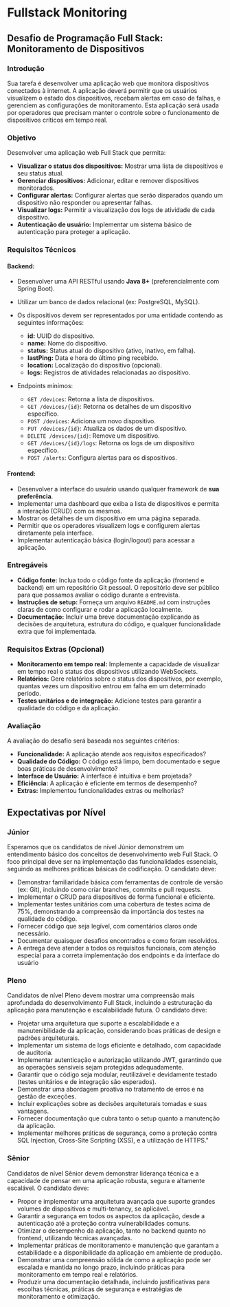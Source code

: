 # Fullstack Monitoring

## Desafio de Programação Full Stack: Monitoramento de Dispositivos

### Introdução
Sua tarefa é desenvolver uma aplicação web que monitora dispositivos conectados à internet. A aplicação deverá permitir que os usuários visualizem o estado dos dispositivos, recebam alertas em caso de falhas, e gerenciem as configurações de monitoramento. Esta aplicação será usada por operadores que precisam manter o controle sobre o funcionamento de dispositivos críticos em tempo real.

### Objetivo
Desenvolver uma aplicação web Full Stack que permita:

- **Visualizar o status dos dispositivos:** Mostrar uma lista de dispositivos e seu status atual.
- **Gerenciar dispositivos:** Adicionar, editar e remover dispositivos monitorados.
- **Configurar alertas:** Configurar alertas que serão disparados quando um dispositivo não responder ou apresentar falhas.
- **Visualizar logs:** Permitir a visualização dos logs de atividade de cada dispositivo.
- **Autenticação de usuário:** Implementar um sistema básico de autenticação para proteger a aplicação.

### Requisitos Técnicos

#### Backend:
- Desenvolver uma API RESTful usando **Java 8+** (preferencialmente com Spring Boot).
- Utilizar um banco de dados relacional (ex: PostgreSQL, MySQL).
- Os dispositivos devem ser representados por uma entidade contendo as seguintes informações:
  - **id:** UUID do dispositivo.
  - **name:** Nome do dispositivo.
  - **status:** Status atual do dispositivo (ativo, inativo, em falha).
  - **lastPing:** Data e hora do último ping recebido.
  - **location:** Localização do dispositivo (opcional).
  - **logs:** Registros de atividades relacionadas ao dispositivo.
  
- Endpoints mínimos:
  - `GET /devices`: Retorna a lista de dispositivos.
  - `GET /devices/{id}`: Retorna os detalhes de um dispositivo específico.
  - `POST /devices`: Adiciona um novo dispositivo.
  - `PUT /devices/{id}`: Atualiza os dados de um dispositivo.
  - `DELETE /devices/{id}`: Remove um dispositivo.
  - `GET /devices/{id}/logs`: Retorna os logs de um dispositivo específico.
  - `POST /alerts`: Configura alertas para os dispositivos.

#### Frontend:
- Desenvolver a interface do usuário usando qualquer framework de **sua preferência**.
- Implementar uma dashboard que exiba a lista de dispositivos e permita a interação (CRUD) com os mesmos.
- Mostrar os detalhes de um dispositivo em uma página separada.
- Permitir que os operadores visualizem logs e configurem alertas diretamente pela interface.
- Implementar autenticação básica (login/logout) para acessar a aplicação.

### Entregáveis
- **Código fonte:** Inclua todo o código fonte da aplicação (frontend e backend) em um repositório Git pessoal. O repositório deve ser público para que possamos avaliar o código durante a entrevista.
- **Instruções de setup:** Forneça um arquivo `README.md` com instruções claras de como configurar e rodar a aplicação localmente.
- **Documentação:** Incluir uma breve documentação explicando as decisões de arquitetura, estrutura do código, e qualquer funcionalidade extra que foi implementada.

### Requisitos Extras (Opcional)
- **Monitoramento em tempo real:** Implemente a capacidade de visualizar em tempo real o status dos dispositivos utilizando WebSockets.
- **Relatórios:** Gere relatórios sobre o status dos dispositivos, por exemplo, quantas vezes um dispositivo entrou em falha em um determinado período.
- **Testes unitários e de integração:** Adicione testes para garantir a qualidade do código e da aplicação.

### Avaliação
A avaliação do desafio será baseada nos seguintes critérios:

- **Funcionalidade:** A aplicação atende aos requisitos especificados?
- **Qualidade do Código:** O código está limpo, bem documentado e segue boas práticas de desenvolvimento?
- **Interface de Usuário:** A interface é intuitiva e bem projetada?
- **Eficiência:** A aplicação é eficiente em termos de desempenho?
- **Extras:** Implementou funcionalidades extras ou melhorias?

## Expectativas por Nível

### **Júnior**
Esperamos que os candidatos de nível Júnior demonstrem um entendimento básico dos conceitos de desenvolvimento web Full Stack. O foco principal deve ser na implementação das funcionalidades essenciais, seguindo as melhores práticas básicas de codificação. O candidato deve:

- Demonstrar familiaridade básica com ferramentas de controle de versão (ex: Git), incluindo como criar branches, commits e pull requests.
- Implementar o CRUD para dispositivos de forma funcional e eficiente.
- Implementar testes unitários com uma cobertura de testes acima de 75%, demonstrando a compreensão da importância dos testes na qualidade do código.
- Fornecer código que seja legível, com comentários claros onde necessário.
- Documentar quaisquer desafios encontrados e como foram resolvidos.
- A entrega deve atender a todos os requisitos funcionais, com atenção especial para a correta implementação dos endpoints e da interface do usuário

### **Pleno**
Candidatos de nível Pleno devem mostrar uma compreensão mais aprofundada do desenvolvimento Full Stack, incluindo a estruturação da aplicação para manutenção e escalabilidade futura. O candidato deve:

- Projetar uma arquitetura que suporte a escalabilidade e a manutenibilidade da aplicação, considerando boas práticas de design e padrões arquiteturais.
- Implementar um sistema de logs eficiente e detalhado, com capacidade de auditoria.
- Implementar autenticação e autorização utilizando JWT, garantindo que as operações sensíveis sejam protegidas adequadamente.
- Garantir que o código seja modular, reutilizável e devidamente testado (testes unitários e de integração são esperados).
- Demonstrar uma abordagem proativa no tratamento de erros e na gestão de exceções.
- Incluir explicações sobre as decisões arquiteturais tomadas e suas vantagens.
- Fornecer documentação que cubra tanto o setup quanto a manutenção da aplicação.
- Implementar melhores práticas de segurança, como a proteção contra SQL Injection, Cross-Site Scripting (XSS), e a utilização de HTTPS."

### **Sênior**
Candidatos de nível Sênior devem demonstrar liderança técnica e a capacidade de pensar em uma aplicação robusta, segura e altamente escalável. O candidato deve:

- Propor e implementar uma arquitetura avançada que suporte grandes volumes de dispositivos e multi-tenancy, se aplicável.
- Garantir a segurança em todos os aspectos da aplicação, desde a autenticação até a proteção contra vulnerabilidades comuns.
- Otimizar o desempenho da aplicação, tanto no backend quanto no frontend, utilizando técnicas avançadas.
- Implementar práticas de monitoramento e manutenção que garantam a estabilidade e a disponibilidade da aplicação em ambiente de produção.
- Demonstrar uma compreensão sólida de como a aplicação pode ser escalada e mantida no longo prazo, incluindo práticas para monitoramento em tempo real e relatórios.
- Produzir uma documentação detalhada, incluindo justificativas para escolhas técnicas, práticas de segurança e estratégias de monitoramento e otimização.
